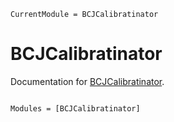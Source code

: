 ```@meta
CurrentModule = BCJCalibratinator
```

# BCJCalibratinator

Documentation for [BCJCalibratinator](https://github.com/jmanthony3/BCJCalibratinator.jl).

```@index
```

```@autodocs
Modules = [BCJCalibratinator]
```
